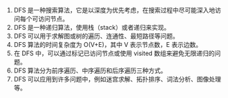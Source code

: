 

1. DFS 是一种搜索算法，它是以深度为优先考虑，在搜索过程中尽可能深入地访问每个可访问节点。
2. DFS 是一种递归算法，使用栈（stack）或者递归来实现。
3. DFS 可以用于求解图或树的遍历、连通性、最短路径等问题。
4. DFS 算法的时间复杂度为 O(V+E)，其中 V 表示节点数，E 表示边数。
5. 在 DFS 中，可以通过标记已访问节点或使用 visited 数组来避免无限递归的问题。
6. DFS 算法分为前序遍历、中序遍历和后序遍历三种方式。
7. DFS 可以应用到许多问题中，例如迷宫求解、拓扑排序、词法分析、图像处理等。